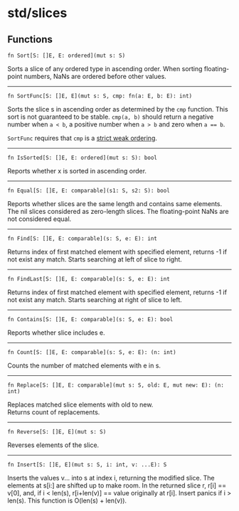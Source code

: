 # std/slices
## Functions
```jule
fn Sort[S: []E, E: ordered](mut s: S)
```
Sorts a slice of any ordered type in ascending order. When sorting floating-point numbers, NaNs are ordered before other values.

---

```jule
fn SortFunc[S: []E, E](mut s: S, cmp: fn(a: E, b: E): int)
```
Sorts the slice s in ascending order as determined by the `cmp`
function. This sort is not guaranteed to be stable. `cmp(a, b)` should return a negative number when `a < b`, a positive number when `a > b` and zero when `a == b`.

`SortFunc` requires that `cmp` is a [strict weak ordering](https://en.wikipedia.org/wiki/Weak_ordering#Strict_weak_orderings).

---

```jule
fn IsSorted[S: []E, E: ordered](mut s: S): bool
```
Reports whether x is sorted in ascending order.

---

```jule
fn Equal[S: []E, E: comparable](s1: S, s2: S): bool
```
Reports whether slices are the same length and contains same elements. The nil slices considered as zero-length slices. The floating-point NaNs are not considered equal.

---

```jule
fn Find[S: []E, E: comparable](s: S, e: E): int
```
Returns index of first matched element with specified element, returns -1 if not exist any match. Starts searching at left of slice to right.

---

```jule
fn FindLast[S: []E, E: comparable](s: S, e: E): int
```
Returns index of first matched element with specified element, returns -1 if not exist any match. Starts searching at right of slice to left.

---

```jule
fn Contains[S: []E, E: comparable](s: S, e: E): bool
```
Reports whether slice includes e.

---

```jule
fn Count[S: []E, E: comparable](s: S, e: E): (n: int)
```
Counts the number of matched elements with e in s.

---

```jule
fn Replace[S: []E, E: comparable](mut s: S, old: E, mut new: E): (n: int)
```
Replaces matched slice elements with old to new.\
Returns count of replacements.

---

```jule
fn Reverse[S: []E, E](mut s: S)
```
Reverses elements of the slice.

---

```jule
fn Insert[S: []E, E](mut s: S, i: int, v: ...E): S
```
Inserts the values v... into s at index i, returning the modified slice. The elements at s[i:] are shifted up to make room. In the returned slice r, r[i] == v[0], and, if i < len(s), r[i+len(v)] == value originally at r[i]. Insert panics if i > len(s). This function is O(len(s) + len(v)).